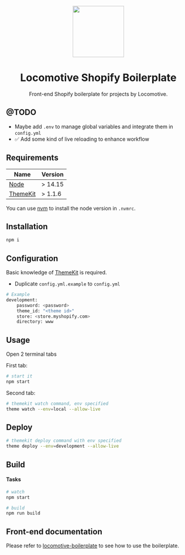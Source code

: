 <p align="center">
    <a href="https://github.com/locomotivemtl/locomotive-boilerplate">
        <img src="https://user-images.githubusercontent.com/4596862/54868065-c2aea200-4d5e-11e9-9ce3-e0013c15f48c.png" height="140">
    </a>
</p>
<h1 align="center">Locomotive Shopify Boilerplate</h1>
<p align="center">Front-end Shopify boilerplate for projects by Locomotive.</p>

## @TODO
* Maybe add `.env` to manage global variables and integrate them in `config.yml`
* ✅ Add some kind of live reloading to enhance workflow

## Requirements

| Name       | Version  |
| ---------- | -------- |
| [Node]     | > 14.15  |
| [ThemeKit]     | > 1.1.6  |

[Node]:         https://nodejs.org/en/
[ThemeKit]:     https://github.com/Shopify/themekit

You can use [nvm](https://github.com/nvm-sh/nvm) to install the node version in `.nvmrc`.

## Installation
```sh
npm i
```

## Configuration
Basic knowledge of [ThemeKit](https://github.com/Shopify/themekit) is required.
* Duplicate `config.yml.example` to `config.yml`
```sh
# Example
development:
    password: <password>
    theme_id: "<theme id>"
    store: <store.myshopify.com>
    directory: www
```

## Usage
Open 2 terminal tabs

First tab:
```sh
# start it
npm start
```

Second tab:
```sh
# themekit watch command, env specified
theme watch --env=local --allow-live
```

## Deploy
```sh
# themekit deploy command with env specified
theme deploy --env=development --allow-live
```

## Build

#### Tasks
```sh
# watch
npm start

# build
npm run build
```

## Front-end documentation
Please refer to [locomotive-boilerplate](https://github.com/locomotivemtl/locomotive-boilerplate) to see how to use the boilerplate.


